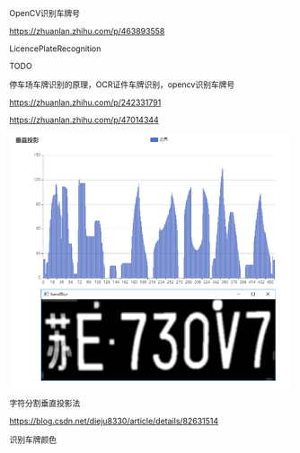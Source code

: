 OpenCV识别车牌号

https://zhuanlan.zhihu.com/p/463893558

LicencePlateRecognition







TODO

停车场车牌识别的原理，OCR证件车牌识别，opencv识别车牌号

https://zhuanlan.zhihu.com/p/242331791

https://zhuanlan.zhihu.com/p/47014344



![image-20230714172327100](./imgs/image-20230714172327100.png)





字符分割垂直投影法

https://blog.csdn.net/dieju8330/article/details/82631514



识别车牌颜色

